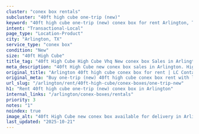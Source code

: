 ```yaml
---
cluster: "conex box rentals"
subcluster: "40ft high cube one-trip (new)"
keyword: "40ft high cube one-trip (new) conex box for rent Arlington, TX"
intent: "Transactional-Local"
page_type: "Location-Product"
city: "Arlington, TX"
service_type: "conex box"
condition: "New"
size: "40ft High Cube"
title_tag: "40ft High Cube High Cube Vhq New conex box Sales in Arlington | LC Container"
meta_description: "40ft High Cube new conex box sales in Arlington. High cube containers with extra height. Fast delivery, competitive pricing. Serving conex boxes area. Quote ID: RN8. Call (214) 524-4168 for your free quote today."
original_title: "Arlington 40ft high cube conex box for rent | LC Container"
original_meta: "Buy one-trip (new) 40ft high cube conex box rent with local delivery in Arlington, TX. LC Container — local Since 2003. Request a fast quote today."
url_slug: "/arlington/rent/40ft-high-cube/conex-boxes/one-trip-new"
h1: "Rent 40ft high cube one-trip (new) conex box in Arlington"
internal_links: "/arlington/conex-boxes/rentals"
priority: 3
notes: "1"
noindex: true
image_alt: "40ft High Cube new conex box available for delivery in Arlington"
last_updated: "2025-10-21"
---
```


<!-- TODO: Add unique city/inventory copy, images, and internal links here. -->
